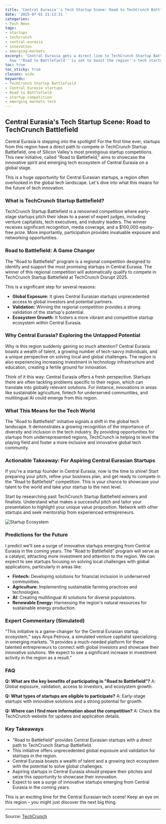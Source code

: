 ```yaml
---
title: 'Central Eurasia''s Tech Startup Scene: Road to TechCrunch Battlefield'
date: '2025-07-01 21:13:31 '
categories:
- Tech News
tags:
- startups
- techcrunch
- central-eurasia
- innovation
- emerging-markets
excerpt: 'Central Eurasia gets a direct line to TechCrunch Startup Battlefield! Discover
  how ''Road to Battlefield'' is set to boost the region''s tech startup scene. '
toc: true
toc_sticky: true
classes: wide
keywords:
- TechCrunch Startup Battlefield
- Central Eurasia startups
- Road to Battlefield
- startup competition
- emerging markets tech
---
```


## Central Eurasia's Tech Startup Scene: Road to TechCrunch Battlefield

Central Eurasia is stepping into the spotlight! For the first time ever, startups from this region have a direct path to compete in TechCrunch Startup Battlefield, one of Silicon Valley's most prestigious startup competitions. This new initiative, called "Road to Battlefield," aims to showcase the innovative spirit and emerging tech ecosystem of Central Eurasia on a global stage.

This is a huge opportunity for Central Eurasian startups, a region often overlooked in the global tech landscape. Let's dive into what this means for the future of tech innovation.

### What is TechCrunch Startup Battlefield?

TechCrunch Startup Battlefield is a renowned competition where early-stage startups pitch their ideas to a panel of expert judges, including venture capitalists, tech executives, and industry leaders. The winner receives significant recognition, media coverage, and a $100,000 equity-free prize. More importantly, participation provides invaluable exposure and networking opportunities.

### Road to Battlefield: A Game Changer

The "Road to Battlefield" program is a regional competition designed to identify and support the most promising startups in Central Eurasia. The winner of this regional competition will automatically qualify to compete in TechCrunch Startup Battlefield at TechCrunch Disrupt 2025.

This is a significant step for several reasons:

*   **Global Exposure:** It gives Central Eurasian startups unprecedented access to global investors and potential partners.
*   **Validation:** Winning the regional competition provides a strong validation of the startup's potential.
*   **Ecosystem Growth:** It fosters a more vibrant and competitive startup ecosystem within Central Eurasia.

### Why Central Eurasia? Exploring the Untapped Potential

Why is this region suddenly gaining so much attention? Central Eurasia boasts a wealth of talent, a growing number of tech-savvy individuals, and a unique perspective on solving local and global challenges. The region is also experiencing increasing investment in technology infrastructure and education, creating a fertile ground for innovation.

Think of it this way: Central Eurasia offers a fresh perspective. Startups there are often tackling problems specific to their region, which can translate into globally relevant solutions. For instance, innovations in areas like sustainable agriculture, fintech for underserved communities, and multilingual AI could emerge from this region.

### What This Means for the Tech World

The "Road to Battlefield" initiative signals a shift in the global tech landscape. It demonstrates a growing recognition of the importance of diversity and inclusion in the tech industry. By providing opportunities for startups from underrepresented regions, TechCrunch is helping to level the playing field and foster a more inclusive and innovative global tech community.

### Actionable Takeaway: For Aspiring Central Eurasian Startups

If you're a startup founder in Central Eurasia, now is the time to shine! Start preparing your pitch, refine your business plan, and get ready to compete in the "Road to Battlefield" competition. This is your chance to showcase your talent to the world and take your startup to the next level.

Start by researching past TechCrunch Startup Battlefield winners and finalists. Understand what makes a successful pitch and tailor your presentation to highlight your unique value proposition. Network with other startups and seek mentorship from experienced entrepreneurs.

![Startup Ecosystem](https://images.unsplash.com/photo-1556761175-b413da46ec7a?ixlib=rb-4.0.3&ixid=M3wxMjA3fDB8MHxzZWFyY2h8MnxzdGFydHVwJTIwZWNvc3lzdGVtfGVufDB8fDB8fHx8MA%3D%3D&auto=format&fit=crop&w=500&q=60)

### Predictions for the Future

I predict we'll see a surge of innovative startups emerging from Central Eurasia in the coming years. The "Road to Battlefield" program will serve as a catalyst, attracting more investment and attention to the region. We can expect to see startups focusing on solving local challenges with global applications, particularly in areas like:

*   **Fintech:** Developing solutions for financial inclusion in underserved communities.
*   **Agriculture:** Implementing sustainable farming practices and technologies.
*   **AI:** Creating multilingual AI solutions for diverse populations.
*   **Renewable Energy:** Harnessing the region's natural resources for sustainable energy production.

### Expert Commentary (Simulated)

"This initiative is a game-changer for the Central Eurasian startup ecosystem," says Anya Petrova, a simulated venture capitalist specializing in emerging markets. "It provides a much-needed platform for these talented entrepreneurs to connect with global investors and showcase their innovative solutions. We expect to see a significant increase in investment activity in the region as a result."

### FAQ

**Q: What are the key benefits of participating in "Road to Battlefield"?**
A: Global exposure, validation, access to investors, and ecosystem growth.

**Q: What types of startups are eligible to participate?**
A: Early-stage startups with innovative solutions and a strong potential for growth.

**Q: Where can I find more information about the competition?**
A: Check the TechCrunch website for updates and application details.

### Key Takeaways

*   "Road to Battlefield" provides Central Eurasian startups with a direct path to TechCrunch Startup Battlefield.
*   This initiative offers unprecedented global exposure and validation for startups in the region.
*   Central Eurasia boasts a wealth of talent and a growing tech ecosystem with the potential to solve global challenges.
*   Aspiring startups in Central Eurasia should prepare their pitches and seize this opportunity to showcase their innovation.
*   Expect to see a surge of innovative startups emerging from Central Eurasia in the coming years.

This is an exciting time for the Central Eurasian tech scene! Keep an eye on this region – you might just discover the next big thing.

---

Source: [TechCrunch](https://techcrunch.com/2025/07/01/road-to-battlefield-central-eurasias-gateway-to-techcrunch-startup-battlefield/)